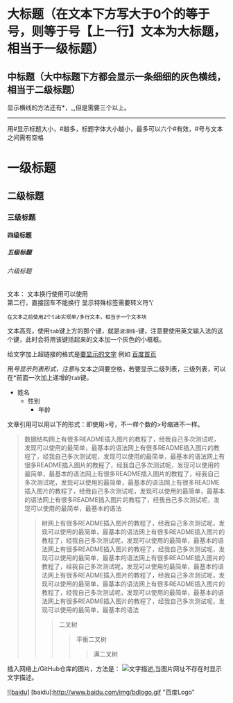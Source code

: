 大标题（在文本下方写大于0个的等于号，则等于号【上一行】文本为大标题，相当于一级标题）
======
中标题（大中标题下方都会显示一条细细的灰色横线，相当于二级标题）
-----
显示横线的方法还有*，_,但是需要三个以上。
***

用#显示标题大小，#越多，标题字体大小越小，最多可以六个#有效，#号与文本之间需有空格
# 一级标题
## 二级标题
### 三级标题
#### 四级标题
##### 五级标题
###### 六级标题

文本：
文本换行使用可以使用<br>第二行，直接回车不能换行
显示特殊标签需要转义符‘\’

    在文本之前使用2个tab实现单/多行文本，相当于一个文本块

文本高亮，使用`tab`键上方的那个键，就是`波浪线~`键，注意要使用英文输入法的这个键，此时会将用该键括起来的文本加一个灰色的小框框。

给文字加上超链接的格式是[要显示的文字](链接地址 "鼠标悬停显示文本")
例如 [百度首页](http://www.baidu.com/ "点击鼠标访问百度首页")

用*号显示列表形式，注意*与文本之间要空格，若要显示二级列表，三级列表，可以在*前面一次加上递增的`tab`键。
* 姓名
  * 性别
    * 年龄

文章引用可以用以下的形式：即使用>号，不一样个数的>号缩进不一样。
>数据结构网上有很多README插入图片的教程了，经我自己多次测试呢，发现可以使用的最简单，最基本的语法网上有很多README插入图片的教程了，经我自己多次测试呢，发现可以使用的最简单，最基本的语法网上有很多README插入图片的教程了，经我自己多次测试呢，发现可以使用的最简单，最基本的语法网上有很多README插入图片的教程了，经我自己多次测试呢，发现可以使用的最简单，最基本的语法网上有很多README插入图片的教程了，经我自己多次测试呢，发现可以使用的最简单，最基本的语法网上有很多README插入图片的教程了，经我自己多次测试呢，发现可以使用的最简单，最基本的语法
>>树网上有很多README插入图片的教程了，经我自己多次测试呢，发现可以使用的最简单，最基本的语法网上有很多README插入图片的教程了，经我自己多次测试呢，发现可以使用的最简单，最基本的语法网上有很多README插入图片的教程了，经我自己多次测试呢，发现可以使用的最简单，最基本的语法网上有很多README插入图片的教程了，经我自己多次测试呢，发现可以使用的最简单，最基本的语法网上有很多README插入图片的教程了，经我自己多次测试呢，发现可以使用的最简单，最基本的语法网上有很多README插入图片的教程了，经我自己多次测试呢，发现可以使用的最简单，最基本的语法网上有很多README插入图片的教程了，经我自己多次测试呢，发现可以使用的最简单，最基本的语法
>>>二叉树
>>>>平衡二叉树
>>>>>满二叉树

插入网络上/GitHub仓库的图片，方法是： ![文字描述](网址url "鼠标悬停显示文本"),当图片网址不存在时显示文字描述。



[![baidu]](http://baidu.com)
[baidu]:http://www.baidu.com/img/bdlogo.gif "百度Logo"














